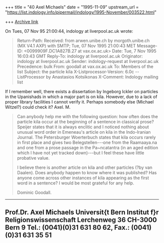 +++
title = "40 Axel Michaels"
date = "1995-11-09"
upstream_url = "https://list.indology.info/pipermail/indology/1995-November/003522.html"

+++
[Archive link](https://list.indology.info/pipermail/indology/1995-November/003522.html)

On Tues, 07 Nov 95 21:00:44, 
indology at liverpool.ac.uk  <indology at liverpool.ac.uk> wrote:

>Return-Path: <indology-request at liverpool.ac.uk>
>Received: from arwen.unibe.ch by morgoth.unibe.ch (MX V4.1 AXP) with SMTP; Tue,
>          07 Nov 1995 21:00:43 MET
>Message-ID: <0099909F.DC1A827B.27 at vax.ox.ac.uk>
>Date: Tue, 7 Nov 1995 16:03:43 GMT
>Reply-To: indology at liverpool.ac.uk
>Originator: indology at liverpool.ac.uk
>Sender: indology-request at liverpool.ac.uk
>Precedence: bulk
>From: goodall at vax.ox.ac.uk
>To: Members of the list <indology at liverpool.ac.uk>
>Subject: the particle kila
>X-Listprocessor-Version: 6.0c -- ListProcessor by Anastasios Kotsikonas
>X-Comment: Indology mailing list

If I remember well, there exists a dissertation by Ingeborg Ickler on 
particles in the Upanishads in which a major part is on kila. However, due 
to a lack of proper library facilities I cannot verify it. Perhaps somebody 
else (Michael Witzel?) could check it?
Axel. M.


>
>Can anybody help me with the following question:
>how often does the particle kila occur at the beginning of a sentence in
>classical prose?  Speijer states that it is always enclitic and I noticed 
>nothing about unusual word order in Emeneau's article on kila in the 
>Indo-Iranian Journal.  The Petersburger Woerterbuch states that kila occurs
>rarely in first place and gives two Belegstellen---one from the Raamaaya.na 
>and one from a prose passage in the Pa~ncatantra (in an aged edition which I 
>have not yet tracked down)---but I feel these have little probative value.
>
>I believe there is another article on kila and other particles (?by van 
>Daalen).  Does anybody happen to know where it was published?  Has anyone come
>across other instances of kila appearing as the first word in a sentence?  I
>would be most grateful for any help.
>
>Dominic Goodall.
> 
>
>

---------------------------------------------------------------------------
Prof.Dr. Axel Michaels
Universit{t Bern
Institut f}r Religionswissenschaft
Lerchenweg 36
CH-3000 Bern 9
Tel.: (0041)(0)31 631 80 62, Fax.: (0041)(0)31 631 35 51
---------------------------------------------------------------------------





